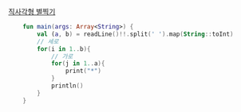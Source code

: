 [직사각형 별찍기](https://programmers.co.kr/learn/courses/30/lessons/12969)

```kotlin
    fun main(args: Array<String>) {
        val (a, b) = readLine()!!.split(' ').map(String::toInt)
        // 세로
        for(i in 1..b){
            // 가로
            for(j in 1..a){
                print("*")
            }
            println()
        }
    }
```